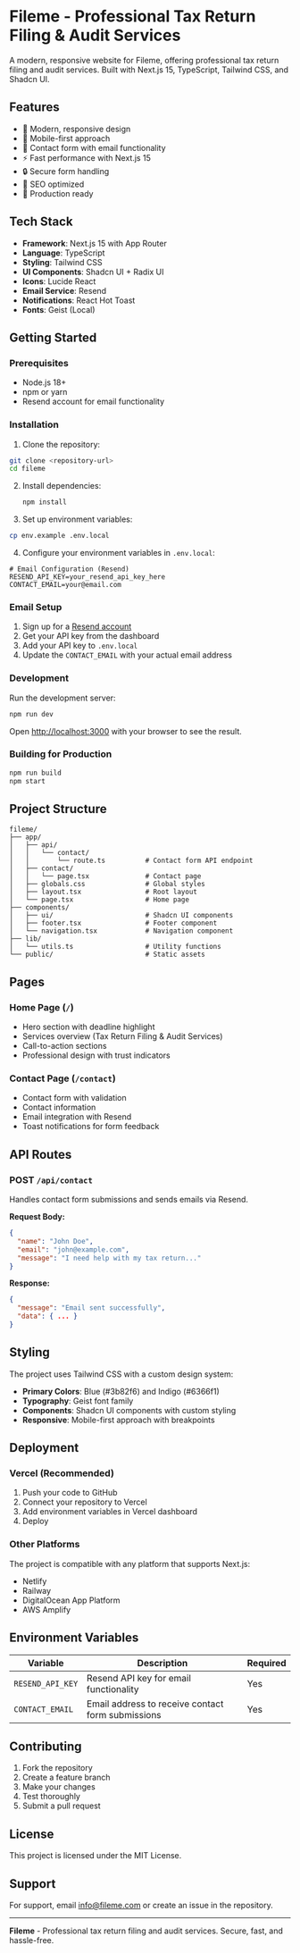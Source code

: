 # Fileme - Professional Tax Return Filing & Audit Services

A modern, responsive website for Fileme, offering professional tax return filing and audit services. Built with Next.js 15, TypeScript, Tailwind CSS, and Shadcn UI.

## Features

- 🎨 Modern, responsive design
- 📱 Mobile-first approach
- 📧 Contact form with email functionality
- ⚡ Fast performance with Next.js 15
- 🔒 Secure form handling
- 🎯 SEO optimized
- 🚀 Production ready

## Tech Stack

- **Framework**: Next.js 15 with App Router
- **Language**: TypeScript
- **Styling**: Tailwind CSS
- **UI Components**: Shadcn UI + Radix UI
- **Icons**: Lucide React
- **Email Service**: Resend
- **Notifications**: React Hot Toast
- **Fonts**: Geist (Local)

## Getting Started

### Prerequisites

- Node.js 18+
- npm or yarn
- Resend account for email functionality

### Installation

1. Clone the repository:

```bash
git clone <repository-url>
cd fileme
```

2. Install dependencies:

   ```bash
   npm install
   ```

3. Set up environment variables:

```bash
cp env.example .env.local
```

4. Configure your environment variables in `.env.local`:

```env
# Email Configuration (Resend)
RESEND_API_KEY=your_resend_api_key_here
CONTACT_EMAIL=your@email.com
```

### Email Setup

1. Sign up for a [Resend account](https://resend.com)
2. Get your API key from the dashboard
3. Add your API key to `.env.local`
4. Update the `CONTACT_EMAIL` with your actual email address

### Development

Run the development server:

```bash
npm run dev
```

Open [http://localhost:3000](http://localhost:3000) with your browser to see the result.

### Building for Production

```bash
npm run build
npm start
```

## Project Structure

```
fileme/
├── app/
│   ├── api/
│   │   └── contact/
│   │       └── route.ts          # Contact form API endpoint
│   ├── contact/
│   │   └── page.tsx              # Contact page
│   ├── globals.css               # Global styles
│   ├── layout.tsx                # Root layout
│   └── page.tsx                  # Home page
├── components/
│   ├── ui/                       # Shadcn UI components
│   ├── footer.tsx                # Footer component
│   └── navigation.tsx            # Navigation component
├── lib/
│   └── utils.ts                  # Utility functions
└── public/                       # Static assets
```

## Pages

### Home Page (`/`)

- Hero section with deadline highlight
- Services overview (Tax Return Filing & Audit Services)
- Call-to-action sections
- Professional design with trust indicators

### Contact Page (`/contact`)

- Contact form with validation
- Contact information
- Email integration with Resend
- Toast notifications for form feedback

## API Routes

### POST `/api/contact`

Handles contact form submissions and sends emails via Resend.

**Request Body:**

```json
{
  "name": "John Doe",
  "email": "john@example.com",
  "message": "I need help with my tax return..."
}
```

**Response:**

```json
{
  "message": "Email sent successfully",
  "data": { ... }
}
```

## Styling

The project uses Tailwind CSS with a custom design system:

- **Primary Colors**: Blue (#3b82f6) and Indigo (#6366f1)
- **Typography**: Geist font family
- **Components**: Shadcn UI components with custom styling
- **Responsive**: Mobile-first approach with breakpoints

## Deployment

### Vercel (Recommended)

1. Push your code to GitHub
2. Connect your repository to Vercel
3. Add environment variables in Vercel dashboard
4. Deploy

### Other Platforms

The project is compatible with any platform that supports Next.js:

- Netlify
- Railway
- DigitalOcean App Platform
- AWS Amplify

## Environment Variables

| Variable         | Description                                       | Required |
| ---------------- | ------------------------------------------------- | -------- |
| `RESEND_API_KEY` | Resend API key for email functionality            | Yes      |
| `CONTACT_EMAIL`  | Email address to receive contact form submissions | Yes      |

## Contributing

1. Fork the repository
2. Create a feature branch
3. Make your changes
4. Test thoroughly
5. Submit a pull request

## License

This project is licensed under the MIT License.

## Support

For support, email info@fileme.com or create an issue in the repository.

---

**Fileme** - Professional tax return filing and audit services. Secure, fast, and hassle-free.
